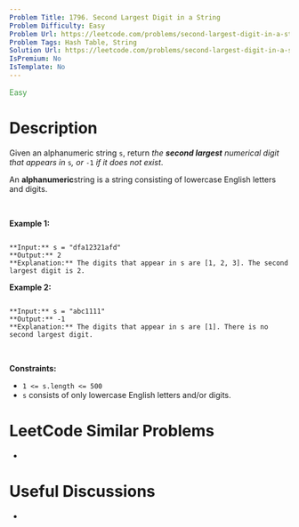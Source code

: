```yaml
---
Problem Title: 1796. Second Largest Digit in a String
Problem Difficulty: Easy
Problem Url: https://leetcode.com/problems/second-largest-digit-in-a-string/
Problem Tags: Hash Table, String
Solution Url: https://leetcode.com/problems/second-largest-digit-in-a-string/solution/
IsPremium: No
IsTemplate: No
---
```


<span style="color: rgb(67, 160, 71);">Easy</span>

# Description

Given an alphanumeric string `s`, return *the **second largest** numerical digit that appears in* `s`*, or* `-1` *if it does not exist*.


An **alphanumeric**string is a string consisting of lowercase English letters and digits.


 


**Example 1:**



```

**Input:** s = "dfa12321afd"
**Output:** 2
**Explanation:** The digits that appear in s are [1, 2, 3]. The second largest digit is 2.

```

**Example 2:**



```

**Input:** s = "abc1111"
**Output:** -1
**Explanation:** The digits that appear in s are [1]. There is no second largest digit. 

```

 


**Constraints:**


* `1 <= s.length <= 500`
* `s` consists of only lowercase English letters and/or digits.




# LeetCode Similar Problems

- []()

# Useful Discussions

- []()
